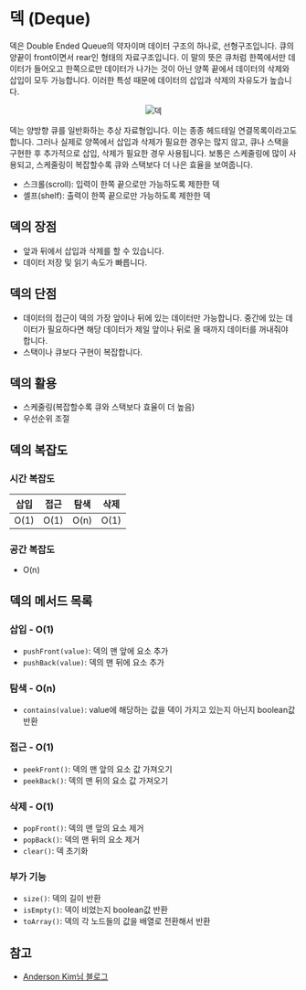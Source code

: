 # 덱 (Deque)

덱은 Double Ended Queue의 약자이며 데이터 구조의 하나로, 선형구조입니다. 큐의 양끝이 front이면서 rear인 형태의 자료구조입니다. 이 말의 뜻은 큐처럼 한쪽에서만 데이터가 들어오고 한쪽으로만 데이터가 나가는 것이 아닌 양쪽 끝에서 데이터의 삭제와 삽입이 모두 가능합니다. 이러한 특성 때문에 데이터의 삽입과 삭제의 자유도가 높습니다.

<div align="center">
  <img src="https://miro.medium.com/max/1400/1*QyQG0uBovPZH9xzYEx_bMQ.png" alt="덱">
</div>

덱는 양방향 큐를 일반화하는 추상 자료형입니다. 이는 종종 헤드테일 연결목록이라고도 합니다. 그러나 실제로 양쪽에서 삽입과 삭제가 필요한 경우는 많지 않고, 큐나 스택을 구현한 후 추가적으로 삽입, 삭제가 필요한 경우 사용됩니다. 보통은 스케줄링에 많이 사용되고, 스케줄링이 복잡할수록 큐와 스택보다 더 나은 효율을 보여줍니다.

- 스크롤(scroll): 입력이 한쪽 끝으로만 가능하도록 제한한 덱
- 셸프(shelf): 출력이 한쪽 끝으로만 가능하도록 제한한 덱

## 덱의 장점

- 앞과 뒤에서 삽입과 삭제를 할 수 있습니다.
- 데이터 저장 및 읽기 속도가 빠릅니다.

## 덱의 단점

- 데이터의 접근이 덱의 가장 앞이나 뒤에 있는 데이터만 가능합니다. 중간에 있는 데이터가 필요하다면 해당 데이터가 제일 앞이나 뒤로 올 때까지 데이터를 꺼내줘야 합니다.
- 스택이나 큐보다 구현이 복잡합니다.

## 덱의 활용

- 스케줄링(복잡할수록 큐와 스택보다 효율이 더 높음)
- 우선순위 조절

## 덱의 복잡도

### 시간 복잡도

| 삽입 | 접근 | 탐색 | 삭제 |
| ---- | ---- | ---- | ---- |
| O(1) | O(1) | O(n) | O(1) |

### 공간 복잡도

- O(n)

## 덱의 메서드 목록

### 삽입 - O(1)

- `pushFront(value)`: 덱의 맨 앞에 요소 추가
- `pushBack(value)`: 덱의 맨 뒤에 요소 추가

### 탐색 - O(n)

- `contains(value)`: value에 해당하는 값을 덱이 가지고 있는지 아닌지 boolean값 반환

### 접근 - O(1)

- `peekFront()`: 덱의 맨 앞의 요소 값 가져오기
- `peekBack()`: 덱의 맨 뒤의 요소 값 가져오기

### 삭제 - O(1)

- `popFront()`: 덱의 맨 앞의 요소 제거
- `popBack()`: 덱의 맨 뒤의 요소 제거
- `clear()`: 덱 초기화

### 부가 기능

- `size()`: 덱의 길이 반환
- `isEmpty()`: 덱이 비었는지 boolean값 반환
- `toArray()`: 덱의 각 노드들의 값을 배열로 전환해서 반환

## 참고

- [Anderson Kim님 블로그](http://itnovice1.blogspot.com/2019/01/blog-post.html)
